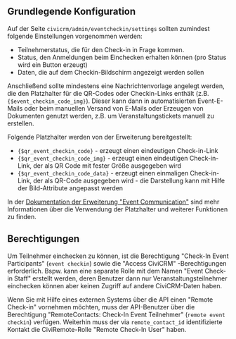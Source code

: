 ## Grundlegende Konfiguration

Auf der Seite ``civicrm/admin/eventcheckin/settings`` sollten zumindest folgende
Einstellungen vorgenommen werden:

* Teilnehmerstatus, die für den Check-in in Frage kommen.
* Status, den Anmeldungen beim Einchecken erhalten können (pro Status wird ein
  Button erzeugt)
* Daten, die auf dem Checkin-Bildschirm angezeigt werden sollen

Anschließend sollte mindestens eine Nachrichtenvorlage angelegt werden, die den
Platzhalter für die QR-Codes oder Checkin-Links enthält (z.B.
`{$event_checkin_code_img}`). Dieser kann dann in automatisierten Event-E-Mails
oder beim manuellen Versand von E-Mails oder Erzeugen von Dokumenten genutzt
werden, z.B. um Veranstaltungstickets manuell zu erstellen.

Folgende Platzhalter werden von der Erweiterung bereitgestellt:

* `{$qr_event_checkin_code}` - erzeugt einen eindeutigen Check-in-Link
* `{$qr_event_checkin_code_img}` - erzeugt einen eindeutigen Check-in-Link,
  der als QR Code mit fester Größe ausgegeben wird
* `{$qr_event_checkin_code_data}` - erzeugt einen einmaligen Check-in-Link, der
  als QR-Code ausgegeben wird - die Darstellung kann mit Hilfe der
  Bild-Attribute angepasst werden

In der [Dokumentation der Erweiterung "Event Communication"](https://github.com/systopia/de.systopia.eventmessages) 
sind mehr Informationen über die Verwendung der Platzhalter und weiterer 
Funktionen zu finden.

## Berechtigungen

Um Teilnehmer einchecken zu können, ist die Berechtigung
"Check-In Event Participants" (``event checkin``) sowie die "Access CiviCRM"
-Berechtigungen erforderlich. Bspw. kann eine separate Rolle mit dem Namen
"Event Check-in Staff" erstellt werden, deren Benutzer dann nur
Veranstaltungsteilnehmer einchecken können aber keinen Zugriff auf andere
CiviCRM-Daten haben.

Wenn Sie mit Hilfe eines externen Systems über die API einen "Remote Check-in"
vornehmen möchten, muss der API-Benutzer über die Berechtigung "RemoteContacts:
Check-In Event Teilnehmer" (`remote event checkin`) verfügen. Weiterhin muss
der via `remote_contact_id` identifizierte Kontakt die CiviRemote-Rolle
"Remote Check-In User" haben.
